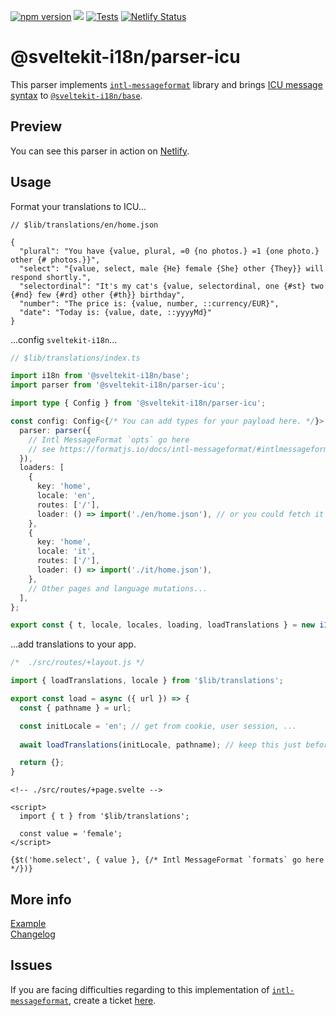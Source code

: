 [![npm version](https://badge.fury.io/js/@sveltekit-i18n%2Fparser-icu.svg)](https://badge.fury.io/js/@sveltekit-i18n%2Fparser-icu) ![](https://github.com/sveltekit-i18n/parsers/workflows/Tests/badge.svg) [![Tests](https://github.com/sveltekit-i18n/parsers/actions/workflows/tests-parser-icu.yml/badge.svg)](https://github.com/sveltekit-i18n/parsers/actions/workflows/tests-parser-icu.yml)
[![Netlify Status](https://api.netlify.com/api/v1/badges/cd425de0-b200-4a6a-8ab6-68cf34b8b6c7/deploy-status)](https://app.netlify.com/sites/parser-icu/deploys)

# @sveltekit-i18n/parser-icu
This parser implements [`intl-messageformat`](https://www.npmjs.com/package/intl-messageformat) library and brings [ICU message syntax](https://unicode-org.github.io/icu/userguide/format_parse/messages/) to [`@sveltekit-i18n/base`](https://github.com/sveltekit-i18n/base).

## Preview
You can see this parser in action on [Netlify](https://parser-icu.netlify.app).

## Usage

Format your translations to ICU...
```jsonc
// $lib/translations/en/home.json

{
  "plural": "You have {value, plural, =0 {no photos.} =1 {one photo.} other {# photos.}}",
  "select": "{value, select, male {He} female {She} other {They}} will respond shortly.",
  "selectordinal": "It's my cat's {value, selectordinal, one {#st} two {#nd} few {#rd} other {#th}} birthday",
  "number": "The price is: {value, number, ::currency/EUR}",
  "date": "Today is: {value, date, ::yyyyMd}"
}
```

...config `sveltekit-i18n`...
```ts
// $lib/translations/index.ts

import i18n from '@sveltekit-i18n/base';
import parser from '@sveltekit-i18n/parser-icu';

import type { Config } from '@sveltekit-i18n/parser-icu';

const config: Config<{/* You can add types for your payload here. */}> = {
  parser: parser({
    // Intl MessageFormat `opts` go here
    // see https://formatjs.io/docs/intl-messageformat/#intlmessageformat-constructor
  }),
  loaders: [
    {
      key: 'home',
      locale: 'en',
      routes: ['/'],
      loader: () => import('./en/home.json'), // or you could fetch it from server...
    },
    {
      key: 'home',
      locale: 'it',
      routes: ['/'],
      loader: () => import('./it/home.json'),
    },
    // Other pages and language mutations...
  ],
};

export const { t, locale, locales, loading, loadTranslations } = new i18n(config);
```

...add translations to your app.
```js
/*  ./src/routes/+layout.js */

import { loadTranslations, locale } from '$lib/translations';

export const load = async ({ url }) => {
  const { pathname } = url;

  const initLocale = 'en'; // get from cookie, user session, ...
  
  await loadTranslations(initLocale, pathname); // keep this just before the `return`

  return {};
}
```

```svelte
<!-- ./src/routes/+page.svelte -->

<script>
  import { t } from '$lib/translations';

  const value = 'female';
</script>

{$t('home.select', { value }, {/* Intl MessageFormat `formats` go here */})}
```

## More info
[Example](https://github.com/sveltekit-i18n/lib/tree/master/examples/parser-icu)\
[Changelog](https://github.com/sveltekit-i18n/parsers/blob/master/parser-icu/CHANGELOG.md)

## Issues
If you are facing difficulties regarding to this implementation of [`intl-messageformat`](https://www.npmjs.com/package/intl-messageformat), create a ticket [here](https://github.com/sveltekit-i18n/lib/issues).
